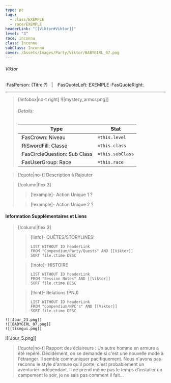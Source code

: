 ```yaml
---
type: pc
tags:
  - class/EXEMPLE
  - race/EXEMPLE
headerLink: "[[Viktor#Viktor]]"
level: "3"
race: Inconnu
class: Inconnu
subClass: Inconnu
cover: /Assets/Images/Party/Viktor/BABYGIRL_07.png
---
```


###### Viktor
:FasPerson: (Titre ?) &nbsp; | &nbsp; :FasQuoteLeft: EXEMPLE :FasQuoteRight:
___
> [!infobox|no-t right]
> ![[mystery_armor.png]]
> ###### Details:
> | Type | Stat |
> | ---- | ---- |
> | :FasCrown: Niveau   | `=this.level` |
> | :RiSwordFill: Classe |  `=this.class`|
> | :FasCircleQuestion: Sub Class |  `=this.subClass`|
> |  :FasUserGroup: Race |  `=this.race`|

> [!quote|no-t]
> Description à Rajouter

> [!column|flex 3]
>> [!example]- Action Unique 1
>> ?
>> 
>
>>[!example]- Action Unique 2
>> ?
>> 

#### Information Supplémentaires et Liens
> [!column|flex 3]
>> [!info]- QUÊTES/STORYLINES:
>>```dataview
>>LIST WITHOUT ID headerLink
>>FROM "Compendium/Party/Quests" AND [[Viktor]]
>>SORT file.ctime DESC
>
>>[!note]- HISTOIRE
>>```dataview
>>LIST WITHOUT ID headerLink
>>FROM "Session Notes" AND [[Viktor]]
>>SORT file.ctime DESC
>
>>[!hint]- Relations (PNJ)
>>```dataview
>>LIST WITHOUT ID headerLink
>>FROM "Compendium/NPC's" AND [[Viktor]]
>>SORT file.ctime DESC


```image-layout-masonry-3
![[Jour_23.png]]
![[BABYGIRL_07.png]]
![[tismgui.png]]

```
![[Jour_5.png]]
> [!quote|no-t]
> Rapport des éclaireurs : Un autre homme en armure a été repéré. Décidément, on se demande si c'est une nouvelle mode à l'étranger. Il semble communiquer pacifiquement. Nous n'avons pas reconnu le style d'armure qu'il porte, c'est probablement un aventurier indépendant. Il ne prend même pas le temps d'installer un campement le soir, je ne sais pas comment il fait...
